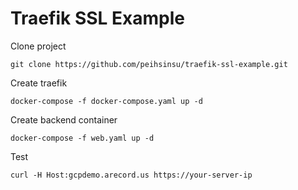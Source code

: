# Traefik SSL Example

Clone project

```
git clone https://github.com/peihsinsu/traefik-ssl-example.git
```

Create traefik

```
docker-compose -f docker-compose.yaml up -d
```

Create backend container

```
docker-compose -f web.yaml up -d
```

Test

```
curl -H Host:gcpdemo.arecord.us https://your-server-ip
```
